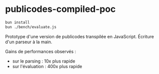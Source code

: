 # publicodes-compiled-poc

```bash
bun install
bun ./bench/evaluate.js
```

Prototype d'une version de publicodes transpilée en JavaScript. Écriture d'un parseur à la main.

Gains de performances observés :

- sur le parsing : 10x plus rapide
- sur l'évaluation : 400x plus rapide
